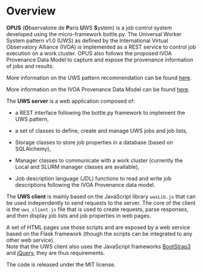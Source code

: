 
Overview
========
**OPUS** (**O**bservatoire de **P**aris **U**WS **S**ystem) is a job control 
system developed using the micro-framework bottle.py. The Universal Worker System 
pattern v1.0 (UWS) as defined by the International Virtual Observatory Alliance 
(IVOA) is implemented as a REST service to control job execution on a work cluster.
OPUS also follows the proposed IVOA Provenance Data Model to capture and expose 
the provenance information of jobs and results.

More information on the UWS pattern recommendation can be found 
[here](http://www.ivoa.net/documents/UWS/20101010/).

More information on the IVOA Provenance Data Model can be found 
[here](http://www.ivoa.net/documents/ProvenanceDM/20181011/).

The **UWS server** is a web application composed of:

* a REST interface following the bottle.py framework to implement the UWS pattern,

* a set of classes to define, create and manage UWS jobs and job lists,

* Storage classes to store job properties in a database (based on SQLAlchemy),

* Manager classes to communicate with a work cluster (currently the
  Local and SLURM manager classes are available),

* Job description language (JDL) functions to read and write job descriptions
  following the IVOA Provenance data model.

The **UWS client** is mainly based on the JavaScript library `uwsLib.js` that can be
used independently to send requests to the server. The core of the client is the
`uws_client.js` file that is used to create requests, parse responses, and then
display job lists and job properties in web pages. 

A set of HTML pages use those scripts and are exposed by a web service based on the 
Flask framework (though the scripts can be integrated to any other web service).  
Note that the UWS client also uses the JavaScript frameworks [BootStrap3](http://getbootstrap.com/) 
and [jQuery](https://jquery.com/), they are thus requirements.

The code is released under the MIT license.
